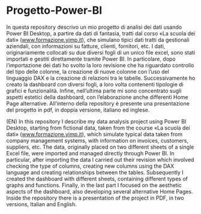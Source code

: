 # Progetto-Power-BI
In questa repository descrivo un mio progetto di analisi dei dati usando Power BI Desktop, a partire da dati di fantasia, tratti dal corso «La scuola dei dati» (www.formazione.yimp.it), che simulano tipici dati tratti da gestionali aziendali, con informazioni su fatture, clienti, fornitori, etc.
I dati, originariamente collocati su due diversi fogli di un unico file excel, sono stati importati e gestiti direttamente tramite Power BI.
In particolare, dopo l’importazione dei dati ho svolto la loro revisione che ha riguardato controllo del tipo delle colonne, la creazione di nuove colonne con l’uso del linguaggio DAX e la creazione di relazioni tra le tabelle.
Successivamente ho creato la dashboard con diversi fogli, a loro volta contenenti tipologie di grafici e funzionalità.
Infine, nell’ultima parte mi sono concentrato sugli aspetti estetici della dashboard, con l’elaborazione anche differenti Home Page alternative.
All’interno della repository è presente una presentazione del progetto in pdf, in doppia versione, italiano ed inglese.

(EN) In this repository I describe my data analysis project using Power BI Desktop, starting from fictional data, taken from the course «La scuola dei dati» (www.formazione.yimp.it), which simulate typical data taken from company management systems, with information on invoices, customers, suppliers, etc.
The data, originally placed on two different sheets of a single Excel file, were imported and managed directly through Power BI.
In particular, after importing the data I carried out their revision which involved checking the type of columns, creating new columns using the DAX language and creating relationships between the tables.
Subsequently I created the dashboard with different sheets, containing different types of graphs and functions.
Finally, in the last part I focused on the aesthetic aspects of the dashboard, also developing several alternative Home Pages.
Inside the repository there is a presentation of the project in PDF, in two versions, Italian and English.

